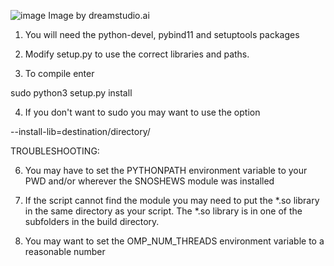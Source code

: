 ![image](https://github.com/SNEWS2/SNOSHEWS/assets/44247426/b7afb17b-b242-404e-ba54-d6a0fd447257)
Image by dreamstudio.ai


1) You will need the python-devel, pybind11 and setuptools packages

2) Modify setup.py to use the correct libraries and paths. 

3) To compile enter 

sudo python3 setup.py install 

4) If you don't want to sudo you may want to use the option

--install-lib=destination/directory/

TROUBLESHOOTING:

6) You may have to set the PYTHONPATH environment variable to your PWD
   and/or wherever the SNOSHEWS module was installed

7) If the script cannot find the module you may need to put the *.so library in the same directory
   as your script. The *.so library is in one of the subfolders in the build directory. 

9) You may want to set the OMP_NUM_THREADS environment variable to a reasonable number


